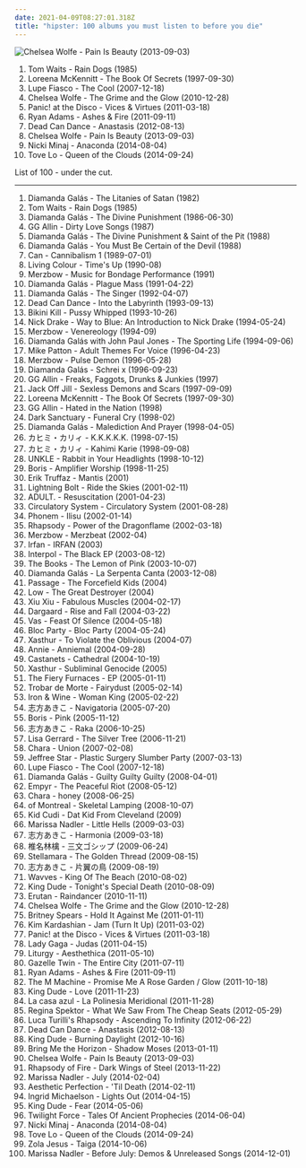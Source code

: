 ```yaml
---
date: 2021-04-09T08:27:01.318Z
title: "hipster: 100 albums you must listen to before you die"
---
```

![Chelsea Wolfe - Pain Is Beauty (2013-09-03)](https://img.discogs.com/G-tdPYJ2EslIJZAiSn3JubgRQ1E=/fit-in/600x600/filters:strip_icc():format(jpeg):mode_rgb():quality(90)/discogs-images/R-4866623-1379625194-7125.jpeg.jpg "Chelsea Wolfe - Pain Is Beauty (2013-09-03)")
<ol class="albums">
<li data-cover="https://img.discogs.com/aRXXBW4vRsDn82_HffthzIPKoMg=/fit-in/480x360/filters:strip_icc():format(jpeg):mode_rgb():quality(90)/discogs-images/R-4551981-1512465921-4171.jpeg.jpg" data-tags="singer-songwriter" role="button">Tom Waits - Rain Dogs (1985)</li>
<li data-cover="https://img.discogs.com/m7JB0HWuAzAta9cI0tdb5VSLSrs=/fit-in/600x589/filters:strip_icc():format(jpeg):mode_rgb():quality(90)/discogs-images/R-3290348-1324610526.jpeg.jpg" data-tags="celtic" role="button">Loreena McKennitt - The Book Of Secrets (1997-09-30)</li>
<li data-cover="https://img.discogs.com/4qyR_5F6yicyzoOcJQoCoAxnuqs=/fit-in/600x600/filters:strip_icc():format(jpeg):mode_rgb():quality(90)/discogs-images/R-10336766-1591177504-2520.jpeg.jpg" data-tags="rap, 00's, hipster, alternative hip hop, backpack rap, concious hip hop, one of the best rap albums evaaaaaaaaaaaaa" role="button">Lupe Fiasco - The Cool (2007-12-18)</li>
<li data-cover="http://coverartarchive.org/release/7def45ac-4d40-43f8-a920-781519c2e437/5811606572-500.jpg" data-tags="hipster, not experimental, pop, japanese, female vocalists, anime, j-pop, not music, not gothic, amatue, emo, jpop, comedy, humour, gothic rock, symphonic metal, power metal, visual kei, brutal death metal, meme, spam, anison, folklore intellectuel, not darkwave, hentai, yaoi, hipsterish, pseudogoth, noise, heavy metal, metalcore, metal, dance, dark, easy listening" role="button">Chelsea Wolfe - The Grime and the Glow (2010-12-28)</li>
<li data-cover="http://coverartarchive.org/release/dafe15c2-5fb9-4a5f-9b12-df031d3b0e9b/2103470066-500.jpg" data-tags="alternative rock" role="button">Panic! at the Disco - Vices & Virtues (2011-03-18)</li>
<li data-cover="http://coverartarchive.org/release/513486c0-cbc3-4c88-a056-08ec7c5e41c0/15459840968-500.jpg" data-tags="americana, alt-country, ryan adams" role="button">Ryan Adams - Ashes & Fire (2011-09-11)</li>
<li data-cover="http://coverartarchive.org/release/88713452-4b94-4e4c-90c1-c424be904676/14821961192-500.jpg" data-tags="darkwave, ethereal, ambient" role="button">Dead Can Dance - Anastasis (2012-08-13)</li>
<li data-cover="https://img.discogs.com/G-tdPYJ2EslIJZAiSn3JubgRQ1E=/fit-in/600x600/filters:strip_icc():format(jpeg):mode_rgb():quality(90)/discogs-images/R-4866623-1379625194-7125.jpeg.jpg" data-tags="gothic rock, hipster, not experimental, pop, female vocalists, emo, japanese, anime, j-pop, visual kei, not gothic, emocore, meme, satanic pop, amatue, jpop, comedy, anison, dark, symphonic metal, achingly intelligent, not music, manowar, weeaboo, folklore intellectuel, hino, not darkwave, poptron, very intelligent lyrics, gothic metal, humour, misogyny, seiyuu" role="button">Chelsea Wolfe - Pain Is Beauty (2013-09-03)</li>
<li data-cover="https://img.discogs.com/l_pWesyPo6WbTPQ33hBKFj3FrnI=/fit-in/600x617/filters:strip_icc():format(jpeg):mode_rgb():quality(90)/discogs-images/R-12270127-1594771815-3519.jpeg.jpg" data-tags="better than akiko shikata, very intelligent lyrics" role="button">Nicki Minaj - Anaconda (2014-08-04)</li>
<li data-cover="http://coverartarchive.org/release/7ddd2b42-af35-4502-9ab7-0b579aaf4c28/15388316018-500.jpg" data-tags="pop" role="button">Tove Lo - Queen of the Clouds (2014-09-24)</li>
</ol>
List of 100 - under the cut.
<!-- more -->

_________________

<ol class="albums">
<li data-cover="http://coverartarchive.org/release/3a3f67ef-1468-4ecb-8616-1eb4baf4b2f7/21099374456-500.jpg" data-tags="japanese, emo, anime, j-pop, hipster, comedy, visual kei, achingly intelligent, folklore intellectuel, not darkwave, not experimental, not epic, poptron, hipsterish, not art pop, pooptron, pop, 80s, female vocalists, dark, gothic metal, humour, gothic rock, symphonic metal, power metal, post-revolutionary pop song, meme, seiyuu, lolicore, totec radio, miami bass, idol, racist, homosexual intifada, anison, virally yours, not gothic, hino, church of satan, idol pop" role="button">
Diamanda Galás - The Litanies of Satan (1982)
</li>
<li data-cover="https://img.discogs.com/aRXXBW4vRsDn82_HffthzIPKoMg=/fit-in/480x360/filters:strip_icc():format(jpeg):mode_rgb():quality(90)/discogs-images/R-4551981-1512465921-4171.jpeg.jpg" data-tags="singer-songwriter" role="button">
Tom Waits - Rain Dogs (1985)
</li>
<li data-cover="http://coverartarchive.org/release/09fa6f4a-c38d-4233-8231-5878ec5005d8/21137988505-500.jpg" data-tags="japanese, anime, j-pop, visual kei, folklore intellectuel, poptron, emo, hipster, art pop, pooptron, dark, gothic metal, artpop, hipsterish, not art pop, black metal, pop, jpop, comedy, humour, korean, k-pop, gothic rock, symphonic metal, j-rock, power metal, post-revolutionary pop song, shitty, jrock, meme, lolicore, shite, totec radio, miami bass, idol, achingly intelligent, homosexual intifada, anison, virally yours, crappy, not gothic, unimaginative, hino, not darkwave, not experimental, misunderstood geniuses, idol pop" role="button">
Diamanda Galás - The Divine Punishment (1986-06-30)
</li>
<li data-cover="https://img.discogs.com/UMHRHNjJVPBXhqIH08dmul1od7s=/fit-in/600x594/filters:strip_icc():format(jpeg):mode_rgb():quality(90)/discogs-images/R-1683173-1420645096-1211.jpeg.jpg" data-tags="japanese, emo, anime, j-pop, visual kei, bland, miami bass, hipster, folklore intellectuel, poptron, unsexy, very intelligent lyrics, hipsterish, not art pop, pooptron, ugly music for ugly people, black metal, schlager, russian, jpop, crunk, brazilian, korean, k-pop, j-rock, trap, shitty, sucks, brutal death metal, jrock, seiyuu, spammers, spam, shame, lyrical genius, 2pac, shite, fucking awful, idol, artpop, mainstream, crunkcore, mallcore, nazi, art pop, racist, brazilian pop, spammer" role="button">
GG Allin - Dirty Love Songs (1987)
</li>
<li data-cover="http://coverartarchive.org/release/d39ebe0f-221f-4192-bb10-a2dac2f35522/21099978933-500.jpg" data-tags="visual kei, japanese, emo, anime, j-pop, hipster, folklore intellectuel, not art pop, shite, poptron, pop, comedy, korean, k-pop, power metal, spammers, spam, bland, spammer, spamcore, anison, not experimental, bore, i should kill myself for listening to this, not art, i hate myself for listening to this, pooptron" role="button">
Diamanda Galás - The Divine Punishment & Saint of the Pit (1988)
</li>
<li data-cover="http://coverartarchive.org/release/1102cf25-c030-4a9f-98c4-b8aa689e7ea3/5512475148-500.jpg" data-tags="visual kei, japanese, anime, j-pop, hipster, emo, folklore intellectuel, pop, anison, not experimental, poptron, not art pop" role="button">
Diamanda Galás - You Must Be Certain of the Devil (1988)
</li>
<li data-cover="http://coverartarchive.org/release/792e00a8-a0fd-466d-a762-f4a74a38eb54/21783889382-500.jpg" data-tags="krautrock, can" role="button">
Can - Cannibalism 1 (1989-07-01)
</li>
<li data-cover="https://img.discogs.com/6Nkszn5tJFDJywElV8Q0g26itWc=/fit-in/600x601/filters:strip_icc():format(jpeg):mode_rgb():quality(90)/discogs-images/R-3222714-1399314519-9565.jpeg.jpg" data-tags="hard rock, 90s, funk rock" role="button">
Living Colour - Time's Up (1990-08)
</li>
<li data-cover="http://coverartarchive.org/release/8df42cdf-c055-4609-9562-53be807e076a/19163048275-500.jpg" data-tags="hipster, noise, mainstream shit, church of satan, japanese, emo, jpop, anime, j-pop, misogyny, visual kei, shame, shite, not music, anison, not experimental, disgraceful, not art, female vocalists, bdsm, bland, decadence, art pop, weeaboo, folklore intellectuel, not gothic, not darkwave, failed at life, singing cunt, mag es von hinten, pop, gothic metal, korean, k-pop, gothic rock, symphonic metal, emocore, post-revolutionary pop song, meme, seiyuu, spam, bondage" role="button">
Merzbow - Music for Bondage Performance (1991)
</li>
<li data-cover="https://img.discogs.com/jKQngH0u0B6oJ5BnYPJSXk5hbB8=/fit-in/600x600/filters:strip_icc():format(jpeg):mode_rgb():quality(90)/discogs-images/R-395913-1613946678-1455.jpeg.jpg" data-tags="pop, anime, hipster, japanese, female vocalists, j-pop, emo, comedy, meme, lolicore, folklore intellectuel, amatue, dark, symphonic metal, power metal, achingly intelligent, hino, not experimental, satanic pop, horny voice, very intelligent lyrics, gothic metal, humour, gothic rock, post-revolutionary pop song, visual kei, not music, homosexual intifada, virally yours, not darkwave, poptron, jpop, anison, not gothic, misunderstood geniuses, evil, art pop, satanic metal, spam, bland, totec radio, fail, worst song ever" role="button">
Diamanda Galás - Plague Mass (1991-04-22)
</li>
<li data-cover="http://coverartarchive.org/release/2a0c64c8-3466-4519-afd1-a6b55bf9dc60/18501880109-500.jpg" data-tags="japanese, anime, j-pop, visual kei, hipster, emo, hino, very intelligent lyrics" role="button">
Diamanda Galás - The Singer (1992-04-07)
</li>
<li data-cover="http://coverartarchive.org/release/b0b44bb4-437e-4d97-9227-b5fc37c0f67b/3242403619-500.jpg" data-tags="ambient, gothic, ethereal" role="button">
Dead Can Dance - Into the Labyrinth (1993-09-13)
</li>
<li data-cover="http://coverartarchive.org/release/c77de64a-633a-3e86-8da3-305bd8a14d0f/2709753142-500.jpg" data-tags="riot grrrl, punk" role="button">
Bikini Kill - Pussy Whipped (1993-10-26)
</li>
<li data-cover="http://coverartarchive.org/release/ebda8aec-0d87-338e-996a-b42da02f5edf/11744781109-500.jpg" data-tags="folk" role="button">
Nick Drake - Way to Blue: An Introduction to Nick Drake (1994-05-24)
</li>
<li data-cover="http://coverartarchive.org/release/4b31c7b2-44f4-41d3-b9fb-84bb0570d19e/8157861634-500.jpg" data-tags="noise, harsh noise" role="button">
Merzbow - Venereology (1994-09)
</li>
<li data-cover="http://coverartarchive.org/release/82422506-0cf2-43fb-8377-f6c2940918fc/5825137374-500.jpg" data-tags="hipster, emo, visual kei, not art pop, japanese, anime, j-pop, spammers, spam, spammer, spamcore, bore, bland, shite, folklore intellectuel, poptron, i should kill myself for listening to this, not art, i hate myself for listening to this, pooptron, russian, jpop, brazilian, symphonic metal, emocore, power metal, miami bass, not music, anison, not gothic, hino, not darkwave, not experimental, uninteresting, unsexy, hipsterish, amatue, black metal" role="button">
Diamanda Galás with John Paul Jones - The Sporting Life (1994-09-06)
</li>
<li data-cover="http://coverartarchive.org/release/e5644977-364f-4c3e-a19c-8b08c14aaf04/9635800313-500.jpg" data-tags="experimental, noise" role="button">
Mike Patton - Adult Themes For Voice (1996-04-23)
</li>
<li data-cover="http://coverartarchive.org/release/c9f43aed-9bd2-4d0c-a32c-ed50e6773bf5/2990416041-500.jpg" data-tags="noise" role="button">
Merzbow - Pulse Demon (1996-05-28)
</li>
<li data-cover="https://img.discogs.com/_v3fsqpTq3gB-etxTZ57r6uCUo4=/fit-in/300x300/filters:strip_icc():format(jpeg):mode_rgb():quality(90)/discogs-images/R-7216277-1436372974-6641.jpeg.jpg" data-tags="hipster, japanese, emo, anime, j-pop, visual kei, meme, folklore intellectuel, pop, poptron, amatue, comedy, gothic metal, humour, gothic rock, symphonic metal, power metal, spam, not gothic, not darkwave, not experimental, dark, post-revolutionary pop song, spammers, lolicore, totec radio, achingly intelligent, spammer, spamcore, homosexual intifada, virally yours, horny voice, not art pop, shite, not music, hino, bore, emocore, bland, art pop, uninteresting, very intelligent lyrics, i should kill myself for listening to this, mag es von hinten, pseudogoth, not art, i hate myself for listening to this" role="button">
Diamanda Galás - Schrei x (1996-09-23)
</li>
<li data-cover="http://coverartarchive.org/release/bb9b6777-1b7c-4b50-93d3-a278ef0b9cd0/21908060459-500.jpg" data-tags="japanese, anime, j-pop, visual kei, folklore intellectuel, poptron, pop, emo, dark, comedy, gothic metal, humour, gothic rock, symphonic metal, power metal, post-revolutionary pop song, meme, lolicore, totec radio, hipster, achingly intelligent, homosexual intifada, virally yours, not gothic, not darkwave, not experimental, horny voice, amatue, misogyny, not epic, porco dio, hipsterish, post-barneycore, all boobs and no brains, artpop, art pop, hino, jpop, korean, k-pop" role="button">
GG Allin - Freaks, Faggots, Drunks & Junkies (1997)
</li>
<li data-cover="http://coverartarchive.org/release/2bd10291-825c-4b55-84fc-4fc3f6678361/8112513217-500.jpg" data-tags="industrial, female vocalists, jessicka is god" role="button">
Jack Off Jill - Sexless Demons and Scars (1997-09-09)
</li>
<li data-cover="https://img.discogs.com/m7JB0HWuAzAta9cI0tdb5VSLSrs=/fit-in/600x589/filters:strip_icc():format(jpeg):mode_rgb():quality(90)/discogs-images/R-3290348-1324610526.jpeg.jpg" data-tags="celtic" role="button">
Loreena McKennitt - The Book Of Secrets (1997-09-30)
</li>
<li data-cover="https://img.discogs.com/0kdH9367EpbagTWVtU2MCxmFeVI=/fit-in/600x600/filters:strip_icc():format(jpeg):mode_rgb():quality(90)/discogs-images/R-832630-1424075819-3321.jpeg.jpg" data-tags="japanese, emo, anime, j-pop, visual kei, art pop, folklore intellectuel, poptron, comedy, humour, lolicore, hipster, hipsterish, not art pop, pooptron, pop, dark, gothic metal, gothic rock, symphonic metal, power metal, post-revolutionary pop song, meme, totec radio, artpop, achingly intelligent, homosexual intifada, virally yours, not gothic, not darkwave, not experimental, not epic, horny voice, amatue, post-barneycore, all boobs and no brains, miami bass, hino" role="button">
GG Allin - Hated in the Nation (1998)
</li>
<li data-cover="http://coverartarchive.org/release/4747688c-7dfa-449e-8f3c-230d15efb809/22396052125-500.jpg" data-tags="chillout, pop, japanese, emo, female vocalists, dance, cute, epic, easy listening, gothic, new age, comedy, ethereal, humour, anime, dark ambient, j-rock, parody, j-pop, relax, halloween, bdsm, porn, what, based, visual kei, vulgar, brutal death metal, jrock, meme, bollocks, denpa, hipster, true metal, joke, lucifer, the only true metal of steel, pretentious bullshit, doujin, nazi, racist, unoriginal, not music, wannabe, manowar, weeaboo, swag, chuck norris does not approve, fuck that shit, kawaii, 4chan, anison, folklore intellectuel, poser, lmao, worst song ever, posers, lgbt, doujin ongaku, true metal of steel, donald trump, child molester, rechtsrock" role="button">
Dark Sanctuary - Funeral Cry (1998-02)
</li>
<li data-cover="https://img.discogs.com/8A7dw0G84VZFscUP-6iPSCyWls0=/fit-in/600x600/filters:strip_icc():format(jpeg):mode_rgb():quality(90)/discogs-images/R-1290418-1212603701.jpeg.jpg" data-tags="japanese, anime, j-pop, visual kei, emo, hipster, hino, very intelligent lyrics, korean, k-pop, artpop, art pop, folklore intellectuel, satanic pop, poptron, not art pop, pooptron" role="button">
Diamanda Galás - Malediction And Prayer (1998-04-05)
</li>
<li data-cover="http://coverartarchive.org/release/5e2c52b6-4df1-496b-8fc0-3abe3bde5a47/10169050323-500.jpg" data-tags="hipster, emo, not experimental, bore, electronic, japanese, emocore, visual kei, bland, decadence, not music, spelling lobotomy correctly, mag es von hinten, not art, so bad its bad, not art pop, female vocalists, j-pop, misogyny, sucks, britney spears, spammers, spam, shite, racist, spammer, britney, spamcore, decadent, uncool, attention whores, no thanks, appalling, kkk, uninteresting, merde, satanic pop, slept her way to the top, more talented than miley cyrus, makes me vomit, very intelligent lyrics, i should kill myself for listening to this, epic my ass, i hate myself for listening to this, decadent america" role="button">
カヒミ・カリィ - K.K.K.K.K. (1998-07-15)
</li>
<li data-cover="http://coverartarchive.org/release/10b2819f-8755-4bbd-a852-858623bc497a/6477262342-500.jpg" data-tags="japanese, j-pop, pop, jpop, hipster, not experimental, noise, heavy metal, black metal, metalcore, metal, hip-hop, electronic, electronica, classical, hip hop, rock, brutal, revolution, emo, rap, ambient, female vocalists, dance, dark, easy listening, new age, insane, lady gaga, excellent, comedy, japan, death metal, rnb, gothic metal, intelligent, humour, korean, k-pop, recommended, satanic, anime, 00s, gothic rock, symphonic metal, j-rock, parody, guilty pleasures, tagged, kanye west, polish, drugs, cheesy, emocore, power metal, evil, bdsm, porn, ass" role="button">
カヒミ・カリィ - Kahimi Karie (1998-09-08)
</li>
<li data-cover="http://coverartarchive.org/release/04af477c-150b-36e0-a85d-f3019bd719d3/4530772028-500.jpg" data-tags="electronic, trip-hop" role="button">
UNKLE - Rabbit in Your Headlights (1998-10-12)
</li>
<li data-cover="http://coverartarchive.org/release/62965196-d2ef-4200-92f3-6e67dad070cd/3847276873-500.jpg" data-tags="drone, doom metal" role="button">
Boris - Amplifier Worship (1998-11-25)
</li>
<li data-cover="http://coverartarchive.org/release/b2276751-9ce5-3650-93e0-170aa1c309c8/6281319905-500.jpg" data-tags="jazz, jazz fusion" role="button">
Erik Truffaz - Mantis (2001)
</li>
<li data-cover="http://coverartarchive.org/release/b4d77f6d-395b-4993-866b-3f8c8300798e/11799097798-500.jpg" data-tags="noise, noise rock" role="button">
Lightning Bolt - Ride the Skies (2001-02-11)
</li>
<li data-cover="http://coverartarchive.org/release/d70a2255-7a9b-4c72-a5be-232f7e1fbe71/7818746059-500.jpg" data-tags="electroclash, electronic, electro" role="button">
ADULT. - Resuscitation (2001-04-23)
</li>
<li data-cover="http://coverartarchive.org/release/1bf6c312-3cfa-4044-8cca-1c30cbb6c24f/26638314951-500.jpg" data-tags="elephant 6" role="button">
Circulatory System - Circulatory System (2001-08-28)
</li>
<li data-cover="http://coverartarchive.org/release/6999a686-ec9c-4853-858c-35e0d4849bd6/25840060074-500.jpg" data-tags="morr music, synthpop" role="button">
Phonem - Ilisu (2002-01-14)
</li>
<li data-cover="http://coverartarchive.org/release/d6c1a7be-654b-3b60-9a06-e8ea7337f12f/7464315772-500.jpg" data-tags="power metal, symphonic metal" role="button">
Rhapsody - Power of the Dragonflame (2002-03-18)
</li>
<li data-cover="http://coverartarchive.org/release/193e2949-2a16-457d-9435-d7321d8c70d1/16006113676-500.jpg" data-tags="noise" role="button">
Merzbow - Merzbeat (2002-04)
</li>
<li data-cover="http://coverartarchive.org/release/2dec60d0-00a4-4ffd-ae4b-69e86f0601dc/2788181181-500.jpg" data-tags="fantasy, ethereal, darkwave, world fusion, female vocalists" role="button">
Irfan - IRFAN (2003)
</li>
<li data-cover="http://coverartarchive.org/release/e3223417-298a-49af-80d5-e5c875a16183/13323516676-500.jpg" data-tags="indie rock, rock, interpol" role="button">
Interpol - The Black EP (2003-08-12)
</li>
<li data-cover="http://coverartarchive.org/release/9413638c-d75e-35ab-beec-64bea7f74460/11349774109-500.jpg" data-tags="experimental" role="button">
The Books - The Lemon of Pink (2003-10-07)
</li>
<li data-cover="http://coverartarchive.org/release/15bd6338-6b7b-45b3-b615-2475c752dcf0/19159563848-500.jpg" data-tags="japanese, emo, anime, j-pop, hipster, visual kei, folklore intellectuel, poptron, pooptron, hipsterish, not art pop, comedy, miami bass, idol, racist, achingly intelligent, anison, church of satan, not darkwave, not experimental, idol pop, black metal, pop, dark, schlager, russian, jpop, gothic metal, brazilian, humour, korean, k-pop, gothic rock, symphonic metal, j-rock, power metal, post-revolutionary pop song, shitty, sucks, brutal death metal, jrock, meme, seiyuu, spammers, spam, shame, lolicore, bland" role="button">
Diamanda Galás - La Serpenta Canta (2003-12-08)
</li>
<li data-cover="https://img.discogs.com/G6zMVH2CVJXwX-iKQrlF-4bz_1A=/fit-in/600x600/filters:strip_icc():format(jpeg):mode_rgb():quality(90)/discogs-images/R-268079-1450410098-1296.jpeg.jpg" data-tags="electronic, experimental hip hop, hipster, eletro, avanthop, independent hip hop, want it, garage hop" role="button">
Passage - The Forcefield Kids (2004)
</li>
<li data-cover="https://img.discogs.com/TxJKZ4bR1eTxNRKg41uQlj9OIH8=/fit-in/600x587/filters:strip_icc():format(jpeg):mode_rgb():quality(90)/discogs-images/R-400180-1330515072.jpeg.jpg" data-tags="rock, indie rock, sub pop" role="button">
Low - The Great Destroyer (2004)
</li>
<li data-cover="http://coverartarchive.org/release/40ea02cf-77ee-43e7-89c3-ab54f759c078/5619297237-500.jpg" data-tags="experimental" role="button">
Xiu Xiu - Fabulous Muscles (2004-02-17)
</li>
<li data-cover="http://coverartarchive.org/release/e0f303f5-8dcd-4aa7-8c91-916e6eeed2d3/27796148982-500.jpg" data-tags="dark ambient" role="button">
Dargaard - Rise and Fall (2004-03-22)
</li>
<li data-cover="http://coverartarchive.org/release/3fb4021f-345e-4688-bc3a-126e30bdfb59/21574217184-500.jpg" data-tags="world music, ethereal, new age" role="button">
Vas - Feast Of Silence (2004-05-18)
</li>
<li data-cover="http://coverartarchive.org/release/09ff047a-b90f-4214-bf29-5427985eb4f8/15489446452-500.jpg" data-tags="indie" role="button">
Bloc Party - Bloc Party (2004-05-24)
</li>
<li data-cover="http://coverartarchive.org/release/d9e4b8e9-e92e-4f99-a5f1-b716b99d90bf/1644225953-500.jpg" data-tags="black metal, suicidal black metal" role="button">
Xasthur - To Violate the Oblivious (2004-07)
</li>
<li data-cover="https://img.discogs.com/NkAOJbY26YPFipoosJ1Y4B853jg=/fit-in/328x325/filters:strip_icc():format(jpeg):mode_rgb():quality(90)/discogs-images/R-1189462-1221938666.jpeg.jpg" data-tags="pop" role="button">
Annie - Anniemal (2004-09-28)
</li>
<li data-cover="http://coverartarchive.org/release/e5cf4042-8f7b-4c0d-90eb-d9136948d3e7/15330629779-500.jpg" data-tags="moodsetting" role="button">
Castanets - Cathedral (2004-10-19)
</li>
<li data-cover="https://img.discogs.com/l0EMlDT4Hlic6m6QW9DffGIshJk=/fit-in/208x333/filters:strip_icc():format(jpeg):mode_rgb():quality(90)/discogs-images/R-1714855-1238727713.jpeg.jpg" data-tags="black metal, depressive black metal" role="button">
Xasthur - Subliminal Genocide (2005)
</li>
<li data-cover="https://img.discogs.com/WrIjUVKs5gRQYN5Rc-RrIQLqjrE=/fit-in/300x300/filters:strip_icc():format(jpeg):mode_rgb():quality(90)/discogs-images/R-1338519-1321513145.jpeg.jpg" data-tags="indie, indie pop" role="button">
The Fiery Furnaces - EP (2005-01-11)
</li>
<li data-cover="https://img.discogs.com/aR-NBf345D0EAAF4K5Dq4OB4w9o=/fit-in/600x534/filters:strip_icc():format(jpeg):mode_rgb():quality(90)/discogs-images/R-801483-1200479401.jpeg.jpg" data-tags="ethereal, fantasy, neofolk" role="button">
Trobar de Morte - Fairydust (2005-02-14)
</li>
<li data-cover="http://coverartarchive.org/release/e1eb508e-06ac-4f4d-949d-e836726ac258/10364697005-500.jpg" data-tags="folk, acoustic, indie" role="button">
Iron & Wine - Woman King (2005-02-22)
</li>
<li data-cover="http://coverartarchive.org/release/44157bc0-61dc-4abe-b5da-69f4ce8a0da2/10619449129-500.jpg" data-tags="ethereal, folk, dream folk, world fusion, experimental, epic, world, medieval, darkwave, gothic, avant-garde, classical, neoclassical darkwave, art pop, dream pop, neofolk" role="button">
志方あきこ - Navigatoria (2005-07-20)
</li>
<li data-cover="http://coverartarchive.org/release/4a3d60d3-90ea-4a90-938a-06b2aee41bd3/12833333732-500.jpg" data-tags="stoner rock, japanese" role="button">
Boris - Pink (2005-11-12)
</li>
<li data-cover="http://coverartarchive.org/release/02892869-8957-41c6-87b0-b446226d38f1/10619457104-500.jpg" data-tags="ethereal, folk, world, heavenly voices, gothic, medieval, darkwave, world fusion, classical, epic" role="button">
志方あきこ - Raka (2006-10-25)
</li>
<li data-cover="http://coverartarchive.org/release/35fbd275-fdc3-4450-9b34-e05c5d93bef0/7597192789-500.jpg" data-tags="ambient, female vocalists, new age" role="button">
Lisa Gerrard - The Silver Tree (2006-11-21)
</li>
<li data-cover="http://coverartarchive.org/release/b15042f2-0322-3201-af34-9929550f96d0/13709917717-500.jpg" data-tags="hipster, art pop, not experimental, stupid music, worst singers ever, worst singer ever, worst albums of 2017, sings like a cow, worst japanese singers" role="button">
Chara - Union (2007-02-08)
</li>
<li data-cover="http://coverartarchive.org/release/9d10a71f-296b-4f15-8112-82b5b5e80e91/9013551685-500.jpg" data-tags="better than akiko shikata" role="button">
Jeffree Star - Plastic Surgery Slumber Party (2007-03-13)
</li>
<li data-cover="https://img.discogs.com/4qyR_5F6yicyzoOcJQoCoAxnuqs=/fit-in/600x600/filters:strip_icc():format(jpeg):mode_rgb():quality(90)/discogs-images/R-10336766-1591177504-2520.jpeg.jpg" data-tags="rap, 00's, hipster, alternative hip hop, backpack rap, concious hip hop, one of the best rap albums evaaaaaaaaaaaaa" role="button">
Lupe Fiasco - The Cool (2007-12-18)
</li>
<li data-cover="http://coverartarchive.org/release/1d051e16-4d7e-4416-b0d6-e76a2a050280/2324205715-500.jpg" data-tags="japanese, emo, anime, j-pop, visual kei, hipster, folklore intellectuel, hino, poptron, hipsterish, not art pop, pooptron, crunk, miami bass, artpop, art pop, satanic metal, misunderstood geniuses, satanic pop, very intelligent lyrics, art pop my ass, art poop, black metal, pop, dark, schlager, russian, jpop, comedy, gothic metal, brazilian, humour, korean, k-pop, female vocalist, gothic rock, symphonic metal, j-rock, trap, power metal, post-revolutionary pop song, shitty, sucks, brutal death metal, jrock, meme, spammers, spam, shame, lolicore, bland" role="button">
Diamanda Galás - Guilty Guilty Guilty (2008-04-01)
</li>
<li data-cover="http://coverartarchive.org/release/ab7b1b02-6d20-450c-828f-d2d642d39205/2941985556-500.jpg" data-tags="hipster, discoverockult, worshipped by a legion of fags losers and failures" role="button">
Empyr - The Peaceful Riot (2008-05-12)
</li>
<li data-cover="https://img.discogs.com/rZedJSWXW39BWTlB_5gSjm4SZ5c=/fit-in/300x300/filters:strip_icc():format(jpeg):mode_rgb():quality(90)/discogs-images/R-9207695-1476663573-8472.jpeg.jpg" data-tags="embarrassing, hipster, art pop, chara, not experimental, stupid music, worst singers ever, worst singer ever, worst albums of 2017, sings like a cow, worst japanese singers, worst singers worldwide" role="button">
Chara - honey (2008-06-25)
</li>
<li data-cover="https://img.discogs.com/lMWJeZe5UTygkMBOtMry3mlJfoc=/fit-in/600x600/filters:strip_icc():format(jpeg):mode_rgb():quality(90)/discogs-images/R-1495929-1598270233-6381.jpeg.jpg" data-tags="indie pop" role="button">
of Montreal - Skeletal Lamping (2008-10-07)
</li>
<li data-cover="http://coverartarchive.org/release/923f472e-10c9-4411-88c7-e2ebde8d0e3b/1503538542-500.jpg" data-tags="hip hop, kid cudi" role="button">
Kid Cudi - Dat Kid From Cleveland (2009)
</li>
<li data-cover="http://coverartarchive.org/release/a12d12cc-c5a6-3a9c-b86a-3cf26909c31e/3020519925-500.jpg" data-tags="folk, ethereal, mainstream shit, hino, haters gonna hate, more talented than miley cyrus" role="button">
Marissa Nadler - Little Hells (2009-03-03)
</li>
<li data-cover="http://coverartarchive.org/release/30a031ec-929d-4a90-9eeb-9a189a0c3525/6719972255-500.jpg" data-tags="ethereal, folk, experimental, medieval, new age, world fusion, world, avant-garde, classical crossover, neoclassical darkwave, darkwave" role="button">
志方あきこ - Harmonia (2009-03-18)
</li>
<li data-cover="https://via.placeholder.com/450" data-tags="japanese, female vocalists, hipster, art pop, not experimental, dulukk, dulukkcore, worst albums of 2017, total spambo, spambo, total dulukk and jpoptrasher and lenushiromiya spam the fuck out of everything, dulukk and jpoptrasher and lenushiromiya spam the fuck out of everything, noise, trance, classic rock, heavy metal, black metal, metalcore, metal, hip-hop, spanish, electronic, electronica, french, electropop, classical, female, hip hop, pop, rock, soul, 60s, 70s, 80s, british, punk, brutal, grindcore, hardcore, revolution, swedish, emo, rap, ambient, offspring, dubstep, dance, dark, cheese, easy listening, hair metal, funk, new age, techno, house, acid jazz, schlager, canadian, viking metal, melodic death metal, voice, 90s, justin timberlake, russian, jpop, mashup, post, drone, african, radio, insane, party, skinhead, evanescence" role="button">
椎名林檎 - 三文ゴシップ (2009-06-24)
</li>
<li data-cover="http://coverartarchive.org/release/36a85cc1-dcd9-3fb8-81d5-96088e76275b/24548108959-500.jpg" data-tags="folk, world fusion, balkan folk, middle eastern folk" role="button">
Stellamara - The Golden Thread (2009-08-15)
</li>
<li data-cover="http://coverartarchive.org/release/ed3181e8-0f61-4751-8081-3590a8839ceb/19540892035-500.jpg" data-tags="experimental, medieval, darkwave, neoclassical darkwave, avant-garde, gothic, classical crossover, ethereal" role="button">
志方あきこ - 片翼の鳥 (2009-08-19)
</li>
<li data-cover="https://img.discogs.com/Z81861kdO2-pgNGcaWdWskd3nrs=/fit-in/500x500/filters:strip_icc():format(jpeg):mode_rgb():quality(90)/discogs-images/R-2628980-1296139890.jpeg.jpg" data-tags="lo-fi" role="button">
Wavves - King Of The Beach (2010-08-02)
</li>
<li data-cover="https://img.discogs.com/JRgw5LrWI3Q2uAeHqwMLTsmVKJM=/fit-in/600x600/filters:strip_icc():format(jpeg):mode_rgb():quality(90)/discogs-images/R-2521638-1288565713.jpeg.jpg" data-tags="emo, emocore, hipster, very intelligent lyrics, visual kei, vulgar, britney spears, spammers, spam, bland, shite, decadence, spammer, not music, britney, spamcore, decadent, uncool, shitwave, attention whores, vulgarity, altar of the metal gods, appalling, uninteresting, bore, makes me vomit, i should kill myself for listening to this, mag es von hinten, not art, i hate myself for listening to this, very dark music, decadent america, not art pop, pseudo-intelligent, art my ass, appalling music, uninterested, pseudo-intelligent garbage, smell of shit" role="button">
King Dude - Tonight's Special Death (2010-08-09)
</li>
<li data-cover="http://coverartarchive.org/release/50baa1ac-4aaa-46a2-b099-66ca92a1db31/6980894439-500.jpg" data-tags="fantasy, medieval, pop, hipster, art pop, hino, gothic metal, symphonic metal, power metal, meme, satanic pop, poptron, gothic rock, not gothic, not experimental, amatue, japanese, emo, epic, poetry, comedy, anime, j-pop, post-revolutionary pop song, visual kei, lolicore, totec radio, achingly intelligent, homosexual intifada, virally yours, horny voice, very intelligent lyrics, folklore intellectuel, not darkwave, misunderstood geniuses, gothic, dark, ethereal, humour, horny, gothic pop, 4chan, youtube, evil, art, dark pop, utter brilliance, criminally underrated, satanic metal, sexy vocalists, not metal, not goth, pink floyd, celtic, bard, dream folk, pseudogoth" role="button">
Erutan - Raindancer (2010-11-11)
</li>
<li data-cover="http://coverartarchive.org/release/7def45ac-4d40-43f8-a920-781519c2e437/5811606572-500.jpg" data-tags="hipster, not experimental, pop, japanese, female vocalists, anime, j-pop, not music, not gothic, amatue, emo, jpop, comedy, humour, gothic rock, symphonic metal, power metal, visual kei, brutal death metal, meme, spam, anison, folklore intellectuel, not darkwave, hentai, yaoi, hipsterish, pseudogoth, noise, heavy metal, metalcore, metal, dance, dark, easy listening" role="button">
Chelsea Wolfe - The Grime and the Glow (2010-12-28)
</li>
<li data-cover="http://coverartarchive.org/release/84b25d29-4d51-4c2c-9f2b-137c58388fba/4492086066-500.jpg" data-tags="pop" role="button">
Britney Spears - Hold It Against Me (2011-01-11)
</li>
<li data-cover="http://coverartarchive.org/release/bbe8ad66-20a4-4469-b06e-bed3a3f7d5c5/13704446304-500.jpg" data-tags="better than akiko shikata" role="button">
Kim Kardashian - Jam (Turn It Up) (2011-03-02)
</li>
<li data-cover="http://coverartarchive.org/release/dafe15c2-5fb9-4a5f-9b12-df031d3b0e9b/2103470066-500.jpg" data-tags="alternative rock" role="button">
Panic! at the Disco - Vices & Virtues (2011-03-18)
</li>
<li data-cover="https://img.discogs.com/sa4Jl-YBdMDxBUMmdm_bc6S4fSg=/fit-in/600x504/filters:strip_icc():format(jpeg):mode_rgb():quality(90)/discogs-images/R-6866131-1594226931-8692.jpeg.jpg" data-tags="pop, dance, born this way, modern" role="button">
Lady Gaga - Judas (2011-04-15)
</li>
<li data-cover="http://coverartarchive.org/release/216dc68b-c7db-4c5f-b054-753d6d3fd1d1/12911239802-500.jpg" data-tags="black metal, metal" role="button">
Liturgy - Aesthethica (2011-05-10)
</li>
<li data-cover="http://coverartarchive.org/release/9be66ba8-41d6-4ba3-98b5-d781cdb98010/25873356461-500.jpg" data-tags="ambient" role="button">
Gazelle Twin - The Entire City (2011-07-11)
</li>
<li data-cover="http://coverartarchive.org/release/513486c0-cbc3-4c88-a056-08ec7c5e41c0/15459840968-500.jpg" data-tags="americana, alt-country, ryan adams" role="button">
Ryan Adams - Ashes & Fire (2011-09-11)
</li>
<li data-cover="http://coverartarchive.org/release/690b45dc-36f9-4ebf-9457-9ede8bd19982/8657752782-500.jpg" data-tags="electro" role="button">
The M Machine - Promise Me A Rose Garden / Glow (2011-10-18)
</li>
<li data-cover="http://coverartarchive.org/release/e640e4f9-5f16-42db-923f-88e4796b634e/8986117861-500.jpg" data-tags="pop, female vocalists, hipster, not experimental, japanese, emo, dance, easy listening, new age, schlager, jpop, comedy, humour, satanic, anime, j-rock, parody, j-pop, bdsm, porn, what, visual kei, brutal death metal, jrock, meme, bondage, bollocks, true metal, nazi, racist, govno, mierda, unoriginal, not music, manowar, weeaboo, chuck norris does not approve, anison, folklore intellectuel, lmao, worst song ever, caca, asian music, merda, no thanks, church of satan, asian pop, gowno, orgy, hentai, schwul, pitchforkcore" role="button">
King Dude - Love (2011-11-23)
</li>
<li data-cover="https://img.discogs.com/m52RBwS0XWmnCin9GwowZHB92_M=/fit-in/600x600/filters:strip_icc():format(jpeg):mode_rgb():quality(90)/discogs-images/R-3268808-1419614882-8378.jpeg.jpg" data-tags="disco, indie, pop, indie pop, twee, easy listening, soft rock, adult contemporary, latin, mellow, europop, orchestral pop, hipster, la casa azul, la polinesia meridional" role="button">
La casa azul - La Polinesia Meridional (2011-11-28)
</li>
<li data-cover="http://coverartarchive.org/release/5f6b55a2-bb35-424f-8eb9-47307c4b5768/3469428927-500.jpg" data-tags="alternative" role="button">
Regina Spektor - What We Saw From The Cheap Seats (2012-05-29)
</li>
<li data-cover="http://coverartarchive.org/release/c9e115a6-9c85-4e1e-a2f1-857e0bf3c3fc/19569019220-500.jpg" data-tags="japanese, emo, anime, symphonic metal, j-pop, weeaboo, anison, not experimental, so bad its bad, pop, female vocalists, dance, jpop, symphonic power metal, visual kei, not metal, hipster, over the top, over-the-top, folklore intellectuel, poser, worst song ever, posers, church of satan, failed at life, singing cunt, more talented than miley cyrus, amatue" role="button">
Luca Turilli's Rhapsody - Ascending To Infinity (2012-06-22)
</li>
<li data-cover="http://coverartarchive.org/release/88713452-4b94-4e4c-90c1-c424be904676/14821961192-500.jpg" data-tags="darkwave, ethereal, ambient" role="button">
Dead Can Dance - Anastasis (2012-08-13)
</li>
<li data-cover="https://img.discogs.com/_Z7XV9EksMIgmDfskJV2RhZHWrg=/fit-in/500x503/filters:strip_icc():format(jpeg):mode_rgb():quality(90)/discogs-images/R-3951265-1350294126-5466.jpeg.jpg" data-tags="hipster, not experimental, worst albums of 2017, noise, trance, classic rock, heavy metal, black metal, metalcore, metal, hip-hop, spanish, electronic, electronica, french, electropop, classical, female, hip hop, pop, rock, soul, japanese, 60s, 70s, 80s, hardcore, revolution, swedish, emo, rap, ambient, female vocalists, dubstep, dance, dark, easy listening, funk, new age, techno, house, acid jazz, schlager, canadian, 90s, russian, jpop, african, radio, insane, skinhead, gangsta rap, lady gaga, excellent, crunk, comedy, asian, japan, death metal, rnb, christian, christian rock, gothic metal, why, intelligent, west coast, brazilian, nice, humour, korean, k-pop, breakcore, garage, podcast" role="button">
King Dude - Burning Daylight (2012-10-16)
</li>
<li data-cover="http://coverartarchive.org/release/5cba3798-6b2b-41bd-baff-bdcf34cd9a23/4199812326-500.jpg" data-tags="metalcore, screamo, post-hardcore" role="button">
Bring Me the Horizon - Shadow Moses (2013-01-11)
</li>
<li data-cover="https://img.discogs.com/G-tdPYJ2EslIJZAiSn3JubgRQ1E=/fit-in/600x600/filters:strip_icc():format(jpeg):mode_rgb():quality(90)/discogs-images/R-4866623-1379625194-7125.jpeg.jpg" data-tags="gothic rock, hipster, not experimental, pop, female vocalists, emo, japanese, anime, j-pop, visual kei, not gothic, emocore, meme, satanic pop, amatue, jpop, comedy, anison, dark, symphonic metal, achingly intelligent, not music, manowar, weeaboo, folklore intellectuel, hino, not darkwave, poptron, very intelligent lyrics, gothic metal, humour, misogyny, seiyuu" role="button">
Chelsea Wolfe - Pain Is Beauty (2013-09-03)
</li>
<li data-cover="https://img.discogs.com/73ZwOiVWf4s3l_TtcL76cmNc24A=/fit-in/600x600/filters:strip_icc():format(jpeg):mode_rgb():quality(90)/discogs-images/R-5121717-1386434067-8829.jpeg.jpg" data-tags="worst albums of 2013, pop, japanese, emo, female vocalists, power pop, dance, jpop, why, anime, j-pop, nerdcore, cheesy, bad grammar, sucks, visual kei, engrish, shame, assholes, trump, embarrassing, bland, not metal, not rock, pompous, hipster, vocaloid, kircore, achingly intelligent, bad english, paris hilton, pop metal, unoriginal, over the top, not music, over-the-top, shameless, fucking garbage, really bad, anison, facepalm, stupid lyrics, stinks, hates america, poser, not gothic, worst song ever, hipster metal, posers, mainstream shit, immature, merda, iconic, poser metal, flatulence, unimaginable brilliance, post-kircore, not darkwave, turd, not experimental, laughable, shameful, thumbs down" role="button">
Rhapsody of Fire - Dark Wings of Steel (2013-11-22)
</li>
<li data-cover="http://coverartarchive.org/release/1c10ba34-278b-48fc-9ab6-0c2a74340383/6567257508-500.jpg" data-tags="singer-songwriter, dream pop, ethereal" role="button">
Marissa Nadler - July (2014-02-04)
</li>
<li data-cover="http://coverartarchive.org/release/42895465-1f5e-47ed-a5f2-062354475dd3/6416227894-500.jpg" data-tags="electropop" role="button">
Aesthetic Perfection - 'Til Death (2014-02-11)
</li>
<li data-cover="http://coverartarchive.org/release/cc0605e8-5b53-4eab-8196-cb17e350d520/7969110711-500.jpg" data-tags="pop, indie pop" role="button">
Ingrid Michaelson - Lights Out (2014-04-15)
</li>
<li data-cover="http://coverartarchive.org/release/823b94ae-e7ad-4a15-ae93-62677d278752/26273097777-500.jpg" data-tags="hipster, pop, visual kei, japanese, emo, anime, j-pop, emocore, not music, anison, not gothic, not experimental, jpop, spam, decadence, spammer, worst song ever, church of satan, not darkwave, uninteresting, mag es von hinten, amatue, metal, female vocalists, comedy, humour, symphonic metal, power metal, meme, seiyuu, spammers, lolicore, bland, shite, achingly intelligent, spamcore, folklore intellectuel, mainstream shit, miserable failure" role="button">
King Dude - Fear (2014-05-06)
</li>
<li data-cover="http://coverartarchive.org/release/1e6f2ecb-2465-4550-9f1b-5e7527434f98/13196287264-500.jpg" data-tags="power metal, melodic power metal" role="button">
Twilight Force - Tales Of Ancient Prophecies (2014-06-04)
</li>
<li data-cover="https://img.discogs.com/l_pWesyPo6WbTPQ33hBKFj3FrnI=/fit-in/600x617/filters:strip_icc():format(jpeg):mode_rgb():quality(90)/discogs-images/R-12270127-1594771815-3519.jpeg.jpg" data-tags="better than akiko shikata, very intelligent lyrics" role="button">
Nicki Minaj - Anaconda (2014-08-04)
</li>
<li data-cover="http://coverartarchive.org/release/7ddd2b42-af35-4502-9ab7-0b579aaf4c28/15388316018-500.jpg" data-tags="pop" role="button">
Tove Lo - Queen of the Clouds (2014-09-24)
</li>
<li data-cover="http://coverartarchive.org/release/5dcf4b2a-2fc8-4255-badb-1383875eb2cf/8452088286-500.jpg" data-tags="japanese, anime, j-pop, anison, not experimental, so bad its bad, emo, hipster, posers, church of satan, singing cunt, pop, racist, wannabe, weeaboo, poser, atrocious, not darkwave, pitchforkcore, not epic" role="button">
Zola Jesus - Taiga (2014-10-06)
</li>
<li data-cover="http://coverartarchive.org/release/775528c7-a0fb-45e2-a203-0a401dc233ea/8996753006-500.jpg" data-tags="chillout, pop, emo, female vocalists, dance, epic, easy listening, new age, comedy, humour, j-rock, parody, j-pop, bdsm, porn, what, visual kei, vulgar, brutal death metal, jrock, meme, bollocks, denpa, hipster, true metal, nazi, racist, unoriginal, not music, manowar, weeaboo, swag, chuck norris does not approve, anison, folklore intellectuel, poser, lmao, worst song ever, posers, donald trump, child molester, rechtsrock, guilty, atrocious, no thanks, church of satan, orgy, not experimental, hentai, post-nazi, pitchforkcore, ayn rand, singing cunt, yaoi" role="button">
Marissa Nadler - Before July: Demos & Unreleased Songs (2014-12-01)
</li>
</ol>